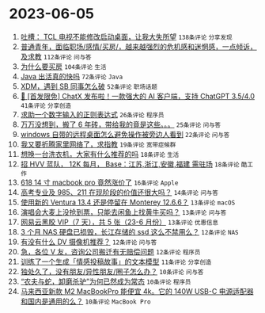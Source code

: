 # 2023-06-05

1. [吐槽： TCL 电视不能修改启动桌面，让我大失所望](https://www.v2ex.com/t/945781) `138条评论` `分享发现`
1. [普通青年，面临职场/感情/买房/，越来越强烈的危机感和迷惘感，一点倾诉，及求教](https://www.v2ex.com/t/945791) `112条评论` `问与答`
1. [为什么要买房](https://www.v2ex.com/t/945852) `104条评论` `生活`
1. [Java 出活真的快吗](https://www.v2ex.com/t/945809) `72条评论` `Java`
1. [XDM，遇到 SB 同事怎么破](https://www.v2ex.com/t/945806) `52条评论` `职场话题`
1. [🎁 [首发限免] ChatX 发布啦！一款强大的 AI 客户端，支持 ChatGPT 3.5/4.0](https://www.v2ex.com/t/945877) `41条评论` `分享创造`
1. [求助一个数字输入的正则表达式](https://www.v2ex.com/t/945862) `26条评论` `程序员`
1. [万万没想到，搬了 6 年砖，带给我的竟是这些。。。](https://www.v2ex.com/t/945854) `25条评论` `问与答`
1. [windows 自带的远程桌面怎么避免操作被旁边人看到](https://www.v2ex.com/t/945823) `22条评论` `问与答`
1. [我又要折腾家里网络了，求指教](https://www.v2ex.com/t/945818) `19条评论` `宽带症候群`
1. [想换一台洗衣机，大家有什么推荐的吗](https://www.v2ex.com/t/945846) `18条评论` `生活`
1. [招 HVV 蓝队， 12K 每月， Base：江苏,浙江,安徽,福建 需驻场](https://www.v2ex.com/t/945841) `18条评论` `酷工作`
1. [618 14 寸 macbook pro 竟然涨价了](https://www.v2ex.com/t/945815) `16条评论` `Apple`
1. [高考专业及 985、211 在现阶段的价值还很大吗？](https://www.v2ex.com/t/945914) `14条评论` `问与答`
1. [使用新的 Ventura 13.4 还是停留在 Monterey 12.6.6？](https://www.v2ex.com/t/945858) `13条评论` `macOS`
1. [演唱会大麦上没抢到票，只能去闲鱼上找黄牛买吗？](https://www.v2ex.com/t/945802) `13条评论` `问与答`
1. [网易云黑胶 VIP（7 天），共 5 张（23-6 月份）](https://www.v2ex.com/t/945799) `13条评论` `优惠信息`
1. [3 个月 NAS 硬盘已损毁，长江存储的 ssd 这么不禁用么？](https://www.v2ex.com/t/945920) `12条评论` `NAS`
1. [有没有什么 DV 摄像机推荐？](https://www.v2ex.com/t/945878) `12条评论` `问与答`
1. [急，各位 V 友，咨询公司搬迁有无赔偿问题](https://www.v2ex.com/t/945808) `12条评论` `程序员`
1. [训练了一个生成「情感投稿故事」的文本模型](https://www.v2ex.com/t/945834) `11条评论` `分享创造`
1. [独处久了，没有朋友/异性朋友/圈子怎么办？](https://www.v2ex.com/t/945831) `10条评论` `问与答`
1. [“农夫与蛇，卸磨杀驴”为何已然成为常态](https://www.v2ex.com/t/945794) `10条评论` `程序员`
1. [马来西亚新款 M2 MacBookPro 能便宜 4k。它的 140W USB-C 电源适配器和国内是通用的么？](https://www.v2ex.com/t/945780) `10条评论` `MacBook Pro`

